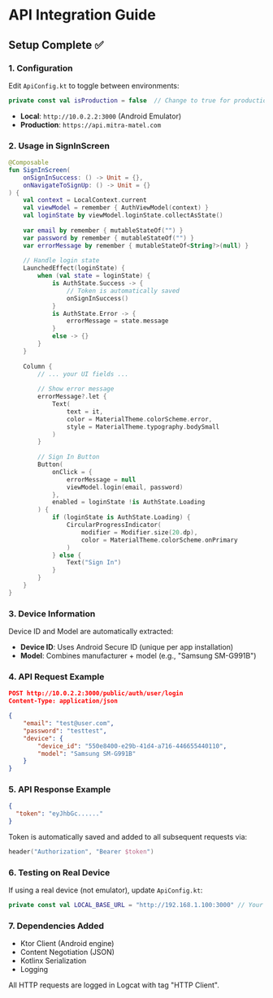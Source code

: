 # API Integration Guide

## Setup Complete ✅

### 1. Configuration
Edit `ApiConfig.kt` to toggle between environments:
```kotlin
private const val isProduction = false  // Change to true for production
```

- **Local**: `http://10.0.2.2:3000` (Android Emulator)
- **Production**: `https://api.mitra-matel.com`

### 2. Usage in SignInScreen

```kotlin
@Composable
fun SignInScreen(
    onSignInSuccess: () -> Unit = {},
    onNavigateToSignUp: () -> Unit = {}
) {
    val context = LocalContext.current
    val viewModel = remember { AuthViewModel(context) }
    val loginState by viewModel.loginState.collectAsState()
    
    var email by remember { mutableStateOf("") }
    var password by remember { mutableStateOf("") }
    var errorMessage by remember { mutableStateOf<String?>(null) }
    
    // Handle login state
    LaunchedEffect(loginState) {
        when (val state = loginState) {
            is AuthState.Success -> {
                // Token is automatically saved
                onSignInSuccess()
            }
            is AuthState.Error -> {
                errorMessage = state.message
            }
            else -> {}
        }
    }
    
    Column {
        // ... your UI fields ...
        
        // Show error message
        errorMessage?.let {
            Text(
                text = it,
                color = MaterialTheme.colorScheme.error,
                style = MaterialTheme.typography.bodySmall
            )
        }
        
        // Sign In Button
        Button(
            onClick = {
                errorMessage = null
                viewModel.login(email, password)
            },
            enabled = loginState !is AuthState.Loading
        ) {
            if (loginState is AuthState.Loading) {
                CircularProgressIndicator(
                    modifier = Modifier.size(20.dp),
                    color = MaterialTheme.colorScheme.onPrimary
                )
            } else {
                Text("Sign In")
            }
        }
    }
}
```

### 3. Device Information
Device ID and Model are automatically extracted:
- **Device ID**: Uses Android Secure ID (unique per app installation)
- **Model**: Combines manufacturer + model (e.g., "Samsung SM-G991B")

### 4. API Request Example
```json
POST http://10.0.2.2:3000/public/auth/user/login
Content-Type: application/json

{
    "email": "test@user.com",
    "password": "testtest",
    "device": {
        "device_id": "550e8400-e29b-41d4-a716-446655440110",
        "model": "Samsung SM-G991B"
    }
}
```

### 5. API Response Example
```json
{
  "token": "eyJhbGc......"
}
```

Token is automatically saved and added to all subsequent requests via:
```kotlin
header("Authorization", "Bearer $token")
```

### 6. Testing on Real Device
If using a real device (not emulator), update `ApiConfig.kt`:
```kotlin
private const val LOCAL_BASE_URL = "http://192.168.1.100:3000" // Your computer's local IP
```

### 7. Dependencies Added
- Ktor Client (Android engine)
- Content Negotiation (JSON)
- Kotlinx Serialization
- Logging

All HTTP requests are logged in Logcat with tag "HTTP Client".
